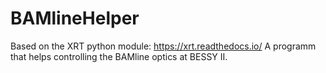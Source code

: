 # BAMlineHelper
Based on the XRT python module: https://xrt.readthedocs.io/
A programm that helps controlling the BAMline optics at BESSY II. 
